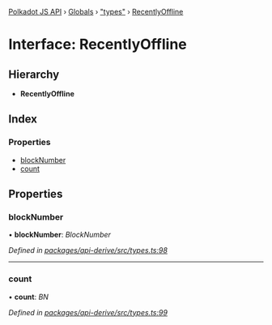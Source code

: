 [Polkadot JS API](../README.md) › [Globals](../globals.md) › ["types"](../modules/_types_.md) › [RecentlyOffline](_types_.recentlyoffline.md)

# Interface: RecentlyOffline

## Hierarchy

* **RecentlyOffline**

## Index

### Properties

* [blockNumber](_types_.recentlyoffline.md#blocknumber)
* [count](_types_.recentlyoffline.md#count)

## Properties

###  blockNumber

• **blockNumber**: *BlockNumber*

*Defined in [packages/api-derive/src/types.ts:98](https://github.com/polkadot-js/api/blob/1ff029dc11/packages/api-derive/src/types.ts#L98)*

___

###  count

• **count**: *BN*

*Defined in [packages/api-derive/src/types.ts:99](https://github.com/polkadot-js/api/blob/1ff029dc11/packages/api-derive/src/types.ts#L99)*
